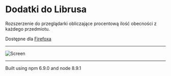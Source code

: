 # Dodatki do Librusa

Rozszerzenie do przeglądarki obliczające procentową ilość obecności z każdego przedmiotu.

Dostępne dla [Firefoxa](https://addons.mozilla.org/firefox/addon/librus-desktop-addons/)

---

![Screen](https://i.imgur.com/er7D35A.png)


---

Built using npm 6.9.0 and node 8.9.1